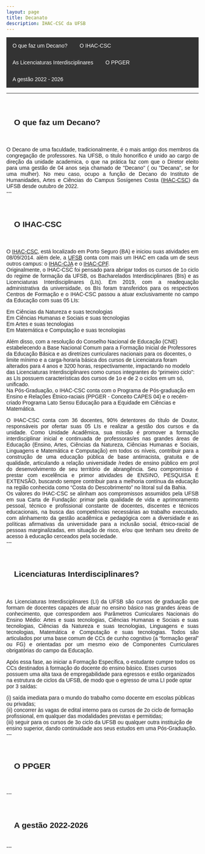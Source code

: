 ```yaml
---
layout: page
title: Decanato
description: IHAC-CSC da UFSB
---
```

<html lang="pt-BR">
<head>
    <meta charset="UTF-8">
    <meta name="viewport" content="width=device-width, initial-scale=1.0">
    <title>Menu de Navegação</title>
    <style>
        body {
            font-family: Arial, sans-serif;
        }
        .menu {
            background-color: #333;
            overflow: hidden;
        }
        .menu a {
            float: left;
            display: block;
            color: white;
            text-align: center;
            padding: 14px 16px;
            text-decoration: none;
        }
        .menu a:hover {
            background-color: #ddd;
            color: black;
        }
        .content {
            padding: 20px;
        }
    </style>
</head>
<body>

<div class="menu">
    <a href="#decano">O que faz um Decano?</a>
    <a href="#ihac">O IHAC-CSC</a>
    <a href="#lis">As Licenciaturas Interdisciplinares</a>
    <a href="#ppger">O PPGER</a>
    <a href="#gestao">A gestão 2022 - 2026</a>
</div>
<p>
<p>

---
<div class="content">
    <h2 id="decano">O que faz um Decano?</h2>
  </div>

<p>
<p style="text-align: justify;">
O Decano de uma faculdade, tradicionalmente, é o mais antigo dos membros da congregação de professores. Na UFSB, o titulo honorifico é unido ao cargo de direção da unidade academica, o que na prática faz com que o Diretor eleito para uma gestão de 04 anos seja chamado de "Decano" ( ou "Decana", se for uma mulher). No meu caso, ocupo a função de Decano do Instituto de Humanidades, Artes e Ciências do Campus Sosígenes Costa (<a href="https://ufsb.edu.br/ihac-csc/">IHAC-CSC</a>) da UFSB desde outubro de 2022.<br />
---
<p>
<div class="content">
    <h2 id="ihac">O IHAC-CSC</h2>
  </div>
<p>
<p style="text-align: justify;">
O <a href="https://ufsb.edu.br/ihac-csc/">IHAC-CSC</a>, está localizado em Porto Seguro (BA) e iniciou suas atividades em 08/09/2014. além dele, a <a href="https://ufsb.edu.br/">UFSB</a> conta com mais um IHAC em cada um de seus outros campus: o <a href="https://ufsb.edu.br/ihac-cja/">IHAC-CJA</a> e o <a href="https://ufsb.edu.br/ihac-cpf/">IHAC-CPF</a>.
<br />
Originalmente, o IHAC-CSC foi pensado para abrigar todos os cursos de 1o ciclo do regime de formação da UFSB, os Bacharelados Interdisciplinares (BIs) e  as Licenciaturas Interdisciplinares (LIs). Em 2019, com a readequação administrativa da universidade, os BIs foram transferidos para os respectivos Centros de Formação e o  IHAC-CSC passou a  atuar exclusivamente no campo da Educação com suas 05 LIs:<br />
<p>
Em Ciências da Natureza e suas tecnologias<br />
Em Ciências Humanas e Sociais e suas tecnologias<br />
Em Artes e suas tecnologias<br />
Em Matemática e Computação e suas tecnologias<br />
<p>
 Além disso, com a  resolução do Conselho Nacional de Educação (CNE) estabelecendo a Base Nacional Comum para a Formação Inicial de Professores da Educação Básica e as diretrizes curriculares nacionais para os docentes, o limite mínimo e a carga-horaria básica dos cursos de Licenciatura foram alterados para 4 anos e 3200 horas, respectivamente, impactando no modelo das Licenciaturas Interdisciplinares como cursos integrantes do “primeiro ciclo”: as LIs possuem  características dos cursos de 1o e de 2 o ciclos em um só, unificado.<br />
 Na Pós-Graduação, o IHAC-CSC conta com o Programa de Pós-graduação em Ensino e Relações Étnico-raciais (PPGER - Conceito CAPES 04) e o recém-criado Programa Lato Sensu Educação para a Equidade em Ciências e Matemática.
<br />
<p>
<p style="text-align: justify;">
O IHAC-CSC conta com 36 docentes, 90% detentores do título de Doutor, responsáveis por ofertar suas 05 LIs e realizar a gestão dos cursos e da unidade. Como Unidade Acadêmica, sua missão é promover a formação interdisciplinar inicial e continuada de professoras/es nas grandes áreas de Educação (Ensino, Artes, Ciências da Natureza, Ciências Humanas e Sociais, Linguagens e Matemática e Computação) em todos os níveis, contribuir para a construção de uma educação pública de base antirracista, gratuita e de qualidade, articulando a relação universidade /redes de ensino público em prol do desenvolvimento de seu território de abrangência. Seu compromisso é prestar com excelência e primor atividades de ENSINO, PESQUISA E EXTENSÃO, buscando sempre contribuir para a melhoria contínua da educação na região conhecida como “Costa do Descobrimento” no litoral sul da Bahia.
<br />
Os valores do IHAC-CSC se alinham aos compromissos assumidos pela UFSB em sua Carta de Fundação: primar pela qualidade de vida e aprimoramento pessoal, técnico e profissional constante de docentes, discentes e técnicos educacionais, na busca das competências necessárias ao trabalho executado, com alinhamento da gestão acadêmica e pedagógica com a diversidade e as políticas afirmativas da universidade para a inclusão social, étnico-racial de pessoas marginalizadas, em situação de risco,  e/ou que tenham seu direito de acesso à educação cerceados pela sociedade.<br />
---
<p>
<div class="content">
    <h2 id="lis">Licenciaturas Interdisciplinares?</h2>
  </div>
<p>
<p style="text-align: justify;">
As Licenciaturas Interdisciplinares (LI) da UFSB são cursos de graduação que formam de docentes capazes de atuar no ensino básico nas grandes áreas de conhecimento, que correspondem aos Parâmetros Curriculares Nacionais do Ensino Médio: Artes e suas tecnologias, Ciências Humanas e Sociais e suas tecnologias, Ciências da Natureza e suas tecnologias, Linguagens e suas tecnologias, Matemática e Computação e suas tecnologias. Todos são articulados por uma base comum de CCs de cunho cognitivo (a “formação geral” ou FG) e orientadas por um mesmo eixo de Componentes Curriculares obrigatórias do campo da Educação.<br />
<p>
Após essa fase, ao iniciar a Formação Específica, o estudante cumpre todos os CCs destinados à formação do docente do ensino básico. Esses cursos possuem uma alta taxa de empregabilidade para egressos e estão organizados na estrutura de ciclos da UFSB, de modo que o egresso de uma LI pode optar por 3 saídas:<br />
<p>
(i)	saída imediata para o mundo do trabalho como docente em escolas públicas ou privadas;<br />
(ii)	concorrer às vagas de edital interno para os cursos de 2o ciclo de formação profissional, em qualquer das modalidades previstas e permitidas;<br />
(iii)	seguir para os cursos de 3o ciclo da UFSB ou qualquer outra instituição de ensino superior, dando continuidade aos seus estudos em uma Pós-Graduação.<br />
---
<p>
<div class="content">
    <h2 id="ppger">O PPGER</h2>
  </div>
<p>
---

<div class="content">
    <h2 id="gestao">A gestão 2022-2026</h2>
  </div>
---
<p>
